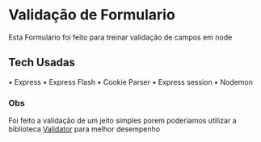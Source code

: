 # Validação de Formulario
Esta Formulario foi feito para treinar validação de campos em node

## Tech Usadas
• Express 
• Express Flash
• Cookie Parser
• Express session
• Nodemon

### Obs
Foi feito a validação de um jeito simples porem poderiamos utilizar a biblioteca [Validator](https://www.npmjs.com/package/validator) para melhor desempenho 
